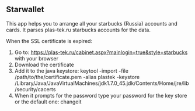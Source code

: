 ## Starwallet ##

This app helps you to arrange all your starbucks (Russia) accounts and cards. It parses plas-tek.ru starbucks accounts for the data.

When the SSL certificate is expired:
1. Go to: https://plas-tek.ru/cabinet.aspx?mainlogin=true&style=starbucks with your browser
2. Download the certificate
3. Add it to the java keystore: keytool -import -file /path/to/the/certificate.pem -alias plastek -keystore /Library/Java/JavaVirtualMachines/jdk1.7.0_45.jdk/Contents/Home/jre/lib/security/cacerts
4. When it prompts for the password type your password for the key store or the default one: changeit